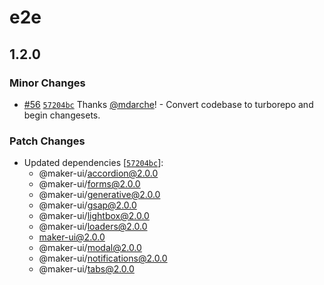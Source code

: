# e2e

## 1.2.0

### Minor Changes

- [#56](https://github.com/mdarche/maker-ui/pull/56) [`57204bc`](https://github.com/mdarche/maker-ui/commit/57204bcaf91874868c1d8e21e6601a8d306cc761) Thanks [@mdarche](https://github.com/mdarche)! - Convert codebase to turborepo and begin changesets.

### Patch Changes

- Updated dependencies [[`57204bc`](https://github.com/mdarche/maker-ui/commit/57204bcaf91874868c1d8e21e6601a8d306cc761)]:
  - @maker-ui/accordion@2.0.0
  - @maker-ui/forms@2.0.0
  - @maker-ui/generative@2.0.0
  - @maker-ui/gsap@2.0.0
  - @maker-ui/lightbox@2.0.0
  - @maker-ui/loaders@2.0.0
  - maker-ui@2.0.0
  - @maker-ui/modal@2.0.0
  - @maker-ui/notifications@2.0.0
  - @maker-ui/tabs@2.0.0
